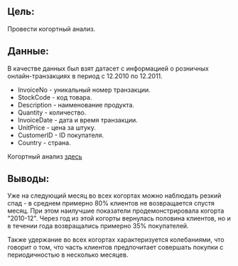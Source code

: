 ## Цель:
Провести когортный анализ.

## Данные:
В качестве данных был взят датасет с информацией о розничных онлайн-транзакциях в период с 12.2010 по 12.2011.

- InvoiceNo - уникальный номер транзакции.
- StockCode - код товара.
- Description - наименование продукта.
- Quantity - количество.
- InvoiceDate - дата и время транзакции.
- UnitPrice - цена за штуку.
- CustomerID - ID покупателя.
- Country - страна.

Когортный анализ [здесь]()

## Выводы:

Уже на следующий месяц во всех когортах можно наблюдать резкий спад - в среднем примерно 80% клиентов не возвращается спустя месяц. При этом наилучшие показатели продемонстрировала когорта "2010-12". Через год из этой когорты вернулась половина клиентов, но и в течении года возвращались примерно 35% покупателей.

Также удержание во всех когортах характеризуется колебаниями, что говорит о том, что часть клиентов предпочитает совершать покупки с периодичностью в несколько месяцев.

